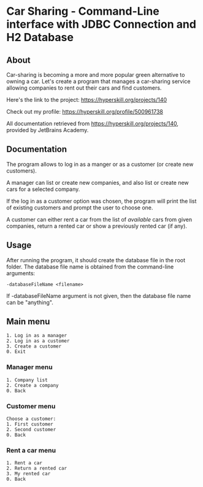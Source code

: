 # Car Sharing - Command-Line interface with JDBC Connection and H2 Database

## About
Car-sharing is becoming a more and more popular green alternative to owning a car. Let's create a program that manages a car-sharing service allowing companies to rent out their cars and find customers.

Here's the link to the project: https://hyperskill.org/projects/140

Check out my profile: https://hyperskill.org/profile/500961738

All documentation retrieved from https://hyperskill.org/projects/140, provided by JetBrains Academy.

## Documentation
The program allows to log in as a manger or as a customer (or create new customers).

A manager can list or create new companies, and also list or create new cars for a selected company.

If the log in as a customer option was chosen, the program will print the list of existing customers and prompt the user to choose one.

A customer can either rent a car from the list of *available* cars from given companies, return a rented car or show a previously rented car (if any).


## Usage
After running the program, it should create the database file in the root folder.
The database file name is obtained from the command-line arguments:
```text
-databaseFileName <filename>
```
If -databaseFileName argument is not given, then the database file name can be "anything".

## Main menu
```text
1. Log in as a manager
2. Log in as a customer
3. Create a customer
0. Exit
```

###  Manager menu
```text
1. Company list
2. Create a company
0. Back
```

### Customer menu
```text
Choose a customer:
1. First customer
2. Second customer
0. Back
```

### Rent a car menu
```text
1. Rent a car
2. Return a rented car
3. My rented car
0. Back
```
